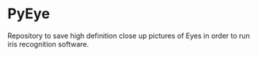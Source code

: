 # PyEye
Repository to save high definition close up pictures of Eyes in order to run iris recognition software.

